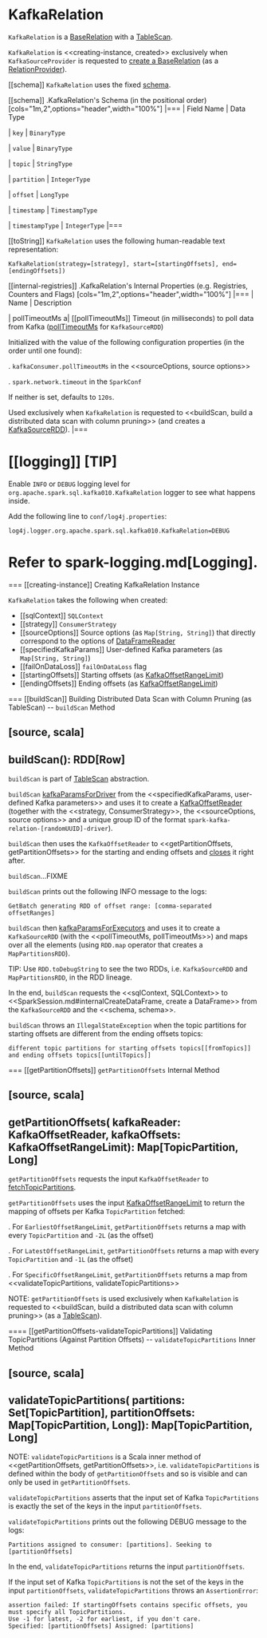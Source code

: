 # KafkaRelation

`KafkaRelation` is a [BaseRelation](../BaseRelation.md) with a [TableScan](../TableScan.md).

`KafkaRelation` is <<creating-instance, created>> exclusively when `KafkaSourceProvider` is requested to [create a BaseRelation](KafkaSourceProvider.md#createRelation-RelationProvider) (as a [RelationProvider](../RelationProvider.md#createRelation)).

[[schema]]
`KafkaRelation` uses the fixed [schema](../BaseRelation.md#schema).

[[schema]]
.KafkaRelation's Schema (in the positional order)
[cols="1m,2",options="header",width="100%"]
|===
| Field Name
| Data Type

| `key`
| `BinaryType`

| `value`
| `BinaryType`

| `topic`
| `StringType`

| `partition`
| `IntegerType`

| `offset`
| `LongType`

| `timestamp`
| `TimestampType`

| `timestampType`
| `IntegerType`
|===

[[toString]]
`KafkaRelation` uses the following human-readable text representation:

```
KafkaRelation(strategy=[strategy], start=[startingOffsets], end=[endingOffsets])
```

[[internal-registries]]
.KafkaRelation's Internal Properties (e.g. Registries, Counters and Flags)
[cols="1m,2",options="header",width="100%"]
|===
| Name
| Description

| pollTimeoutMs
a| [[pollTimeoutMs]] Timeout (in milliseconds) to poll data from Kafka ([pollTimeoutMs](KafkaSourceRDD.md#pollTimeoutMs) for `KafkaSourceRDD`)

Initialized with the value of the following configuration properties (in the order until one found):

. `kafkaConsumer.pollTimeoutMs` in the <<sourceOptions, source options>>

. `spark.network.timeout` in the `SparkConf`

If neither is set, defaults to `120s`.

Used exclusively when `KafkaRelation` is requested to <<buildScan, build a distributed data scan with column pruning>> (and creates a [KafkaSourceRDD](KafkaSourceRDD.md#pollTimeoutMs)).
|===

[[logging]]
[TIP]
====
Enable `INFO` or `DEBUG` logging level for `org.apache.spark.sql.kafka010.KafkaRelation` logger to see what happens inside.

Add the following line to `conf/log4j.properties`:

```
log4j.logger.org.apache.spark.sql.kafka010.KafkaRelation=DEBUG
```

Refer to spark-logging.md[Logging].
====

=== [[creating-instance]] Creating KafkaRelation Instance

`KafkaRelation` takes the following when created:

* [[sqlContext]] `SQLContext`
* [[strategy]] `ConsumerStrategy`
* [[sourceOptions]] Source options (as `Map[String, String]`) that directly correspond to the options of [DataFrameReader](../DataFrameReader.md#option)
* [[specifiedKafkaParams]] User-defined Kafka parameters (as `Map[String, String]`)
* [[failOnDataLoss]] `failOnDataLoss` flag
* [[startingOffsets]] Starting offsets (as [KafkaOffsetRangeLimit](KafkaOffsetRangeLimit.md))
* [[endingOffsets]] Ending offsets (as [KafkaOffsetRangeLimit](KafkaOffsetRangeLimit.md))

=== [[buildScan]] Building Distributed Data Scan with Column Pruning (as TableScan) -- `buildScan` Method

[source, scala]
----
buildScan(): RDD[Row]
----

`buildScan` is part of [TableScan](../TableScan.md#buildScan) abstraction.

`buildScan` [kafkaParamsForDriver](KafkaSourceProvider.md#kafkaParamsForDriver) from the <<specifiedKafkaParams, user-defined Kafka parameters>> and uses it to create a [KafkaOffsetReader](KafkaOffsetReader.md) (together with the <<strategy, ConsumerStrategy>>, the <<sourceOptions, source options>> and a unique group ID of the format `spark-kafka-relation-[randomUUID]-driver`).

`buildScan` then uses the `KafkaOffsetReader` to <<getPartitionOffsets, getPartitionOffsets>> for the starting and ending offsets and [closes](KafkaOffsetReader.md#close) it right after.

`buildScan`...FIXME

`buildScan` prints out the following INFO message to the logs:

```
GetBatch generating RDD of offset range: [comma-separated offsetRanges]
```

`buildScan` then [kafkaParamsForExecutors](KafkaSourceProvider.md#kafkaParamsForExecutors) and uses it to create a `KafkaSourceRDD` (with the <<pollTimeoutMs, pollTimeoutMs>>) and maps over all the elements (using `RDD.map` operator that creates a `MapPartitionsRDD`).

TIP: Use `RDD.toDebugString` to see the two RDDs, i.e. `KafkaSourceRDD` and `MapPartitionsRDD`, in the RDD lineage.

In the end, `buildScan` requests the <<sqlContext, SQLContext>> to <<SparkSession.md#internalCreateDataFrame, create a DataFrame>> from the `KafkaSourceRDD` and the <<schema, schema>>.

`buildScan` throws an `IllegalStateException` when the topic partitions for starting offsets are different from the ending offsets topics:

```
different topic partitions for starting offsets topics[[fromTopics]] and ending offsets topics[[untilTopics]]
```

=== [[getPartitionOffsets]] `getPartitionOffsets` Internal Method

[source, scala]
----
getPartitionOffsets(
  kafkaReader: KafkaOffsetReader,
  kafkaOffsets: KafkaOffsetRangeLimit): Map[TopicPartition, Long]
----

`getPartitionOffsets` requests the input `KafkaOffsetReader` to [fetchTopicPartitions](KafkaOffsetReader.md#fetchTopicPartitions).

`getPartitionOffsets` uses the input [KafkaOffsetRangeLimit](KafkaOffsetRangeLimit.md) to return the mapping of offsets per Kafka `TopicPartition` fetched:

. For `EarliestOffsetRangeLimit`, `getPartitionOffsets` returns a map with every `TopicPartition` and `-2L` (as the offset)

. For `LatestOffsetRangeLimit`, `getPartitionOffsets` returns a map with every `TopicPartition` and `-1L` (as the offset)

. For `SpecificOffsetRangeLimit`, `getPartitionOffsets` returns a map from <<validateTopicPartitions, validateTopicPartitions>>

NOTE: `getPartitionOffsets` is used exclusively when `KafkaRelation` is requested to <<buildScan, build a distributed data scan with column pruning>> (as a [TableScan](../TableScan.md)).

==== [[getPartitionOffsets-validateTopicPartitions]] Validating TopicPartitions (Against Partition Offsets) -- `validateTopicPartitions` Inner Method

[source, scala]
----
validateTopicPartitions(
  partitions: Set[TopicPartition],
  partitionOffsets: Map[TopicPartition, Long]): Map[TopicPartition, Long]
----

NOTE: `validateTopicPartitions` is a Scala inner method of <<getPartitionOffsets, getPartitionOffsets>>, i.e. `validateTopicPartitions` is defined within the body of `getPartitionOffsets` and so is visible and can only be used in `getPartitionOffsets`.

`validateTopicPartitions` asserts that the input set of Kafka `TopicPartitions` is exactly the set of the keys in the input `partitionOffsets`.

`validateTopicPartitions` prints out the following DEBUG message to the logs:

```
Partitions assigned to consumer: [partitions]. Seeking to [partitionOffsets]
```

In the end, `validateTopicPartitions` returns the input `partitionOffsets`.

If the input set of Kafka `TopicPartitions` is not the set of the keys in the input `partitionOffsets`, `validateTopicPartitions` throws an `AssertionError`:

```
assertion failed: If startingOffsets contains specific offsets, you must specify all TopicPartitions.
Use -1 for latest, -2 for earliest, if you don't care.
Specified: [partitionOffsets] Assigned: [partitions]
```
